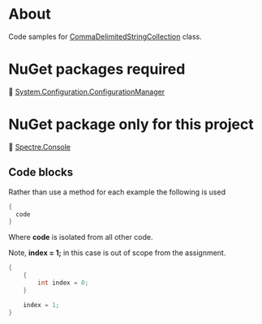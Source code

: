 ﻿# About

Code samples for [CommaDelimitedStringCollection](https://learn.microsoft.com/en-us/dotnet/api/system.configuration.commadelimitedstringcollection?view=dotnet-plat-ext-7.0) class.

# NuGet packages required

:small_orange_diamond: [System.Configuration.ConfigurationManager](https://www.nuget.org/packages/System.Configuration.ConfigurationManager/6.0.1?_src=template) 

# NuGet package only for this project

:small_orange_diamond: [Spectre.Console](https://www.nuget.org/packages/Spectre.Console/0.46.0?_src=template)

## Code blocks

Rather than use a method for each example the following is used

```csharp
{
  code
}
```

Where **code** is isolated from all other code.

Note, **index = 1;** in this case is out of scope from the assignment.

```csharp
{
    {
        int index = 0;
    }

    index = 1;
}
```